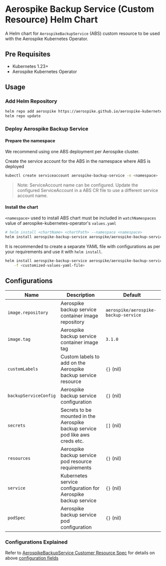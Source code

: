 # Aerospike Backup Service (Custom Resource) Helm Chart

A Helm chart for `AerospikeBackupService` (ABS) custom resource to be used with the Aerospike Kubernetes Operator.

## Pre Requisites

- Kubernetes 1.23+
- Aerospike Kubernetes Operator

## Usage

### Add Helm Repository

```sh
helm repo add aerospike https://aerospike.github.io/aerospike-kubernetes-enterprise
helm repo update
```

### Deploy Aerospike Backup Service

#### Prepare the namespace

We recommend using one ABS deployment per Aerospike cluster.

Create the service account for the ABS in the namespace where ABS is deployed

```sh
kubectl create serviceaccount aerospike-backup-service -n <namespace>
```

> Note: ServiceAccount name can be configured. Update the configured ServiceAccount in a ABS CR file to use a different service account name.

#### Install the chart

`<namespace>` used to install ABS chart must be included in `watchNamespaces` value of
aerospike-kubernetes-operator's `values.yaml`

```sh
# helm install <chartName> <chartPath> --namespace <namespace>
helm install aerospike-backup-service aerospike/aerospike-backup-service
```

It is recommended to create a separate YAML file with configurations as per your requirements and use it
with `helm install`.

```sh
helm install aerospike-backup-service aerospike/aerospike-backup-service \
    -f <customized-values-yaml-file>
```

## Configurations

| Name                  | Description                                                                   | Default                              |
|-----------------------|-------------------------------------------------------------------------------|--------------------------------------|
| `image.repository`    | Aerospike backup service container image repository                           | `aerospike/aerospike-backup-service` |
| `image.tag`           | Aerospike backup service container image tag                                  | `3.1.0`                              |
| `customLabels`        | Custom labels to add on the Aerospike backup service resource                 | `{}` (nil)                           |
| `backupServiceConfig` | Aerospike backup service configuration                                        | `{}` (nil)                           |
| `secrets`             | Secrets to be mounted in the Aerospike backup service pod like aws creds etc. | `[]` (nil)                           |
| `resources`           | Aerospike backup service pod resource requirements                            | `{}` (nil)                           |
| `service`             | Kubernetes service configuration for Aerospike backup service                 | `{}` (nil)                           |
| `podSpec`             | Aerospike backup service pod configuration                                    | `{}` (nil)                           |

### Configurations Explained
Refer
to [AerospikeBackupService Customer Resource Spec](https://aerospike.com/docs/cloud/kubernetes/operator/backup-and-restore/backup-service-configuration#spec)
for details on above [configuration fields](#Configurations)
